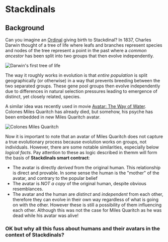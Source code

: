 # Stackdinals

## Background

Can you imagine an [Ordinal](https://github.com/casey/ord) giving birth to Stackdinal? In 1837, Charles Darwin thought of a tree of life where leafs and branches represent species and nodes of the tree represent a point in the past where a _common ancestor_ has been split into two groups that then evolve independently.  

![Darwin's first tree of life](https://www.researchgate.net/profile/Leslie-Atzmon/publication/309227548/figure/fig1/AS:597844725612545@1519548698599/Charles-Darwin-tree-of-Life-sketch-from-notebook-B-1837-Reproduced-by-kind-permission.png)

The way it roughly works in evolution is that _entire population_ is split geographically (or otherwise) in a way that prevents breeding between the two separated groups. These gene pool groups then evolve independently due to differences in natural selection pressures leading to emergence of distinct, yet closely related, species.

A similar idea was recently used in movie [Avatar: The Way of Water](https://en.wikipedia.org/wiki/Avatar:_The_Way_of_Water). Colones Miles Quaritch has already died, but somehow, his psyche has been embedded in new Miles Quaritch avatar.

![Colones Miles Quaritch](https://static1.cbrimages.com/wordpress/wp-content/uploads/2022/12/why-avatar-2-s-quaritch-is-more-dangerous-than-the-original.jpg)

Now it is important to note that an avatar of Miles Quaritch does not capture a true evolutionary process because evolution works on groups, not individuals. However, there are some notable similarities, especially below _logical facts_. Pay attention to these as logic described in themm will form the basis of __Stackdinals smart contract__:

- The avatar is directly _derived_ from the original human. This relationship is direct and provable. In some sense the human is the "mother" of the avatar, and contrary to the popular belief
- The avatar is _NOT a copy_ of the original human, despite obvious resemblances.
- The avatar and the human are _distinct_ and _independent_ from each other, therefore they can evolve in their own way regardless of what is going on with the other. However these is still a possibility of them influencing each other. Although this was not the case for Miles Quaritch as he was dead while his avatar was alive!

### OK but why all this fuss about humans and their avatars in the context of Stackdinals?
